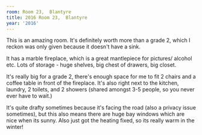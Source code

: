```yaml
---
room: Room 23,  Blantyre
title: 2016 Room 23,  Blantyre
year: '2016'
---
```


This is an amazing room. It's definitely worth more than a grade 2, which I reckon was only given because it doesn't have a sink.

It has a marble fireplace, which is a great mantlepiece for pictures/ alcohol etc. Lots of storage - huge shelves, big chest of drawers, big closet. 

It's really big for a grade 2, there's enough space for me to fit 2 chairs and a coffee table in front of the fireplace. It's also right next to the kitchen, laundry, 2 toilets, and 2 showers (shared amongst 3-5 people, so you never ever have to wait.)

It's quite drafty sometimes because it's facing the road (also a privacy issue sometimes), but this also means there are huge bay windows which are nice when its sunny. Also just got the heating fixed, so its really warm in the winter!